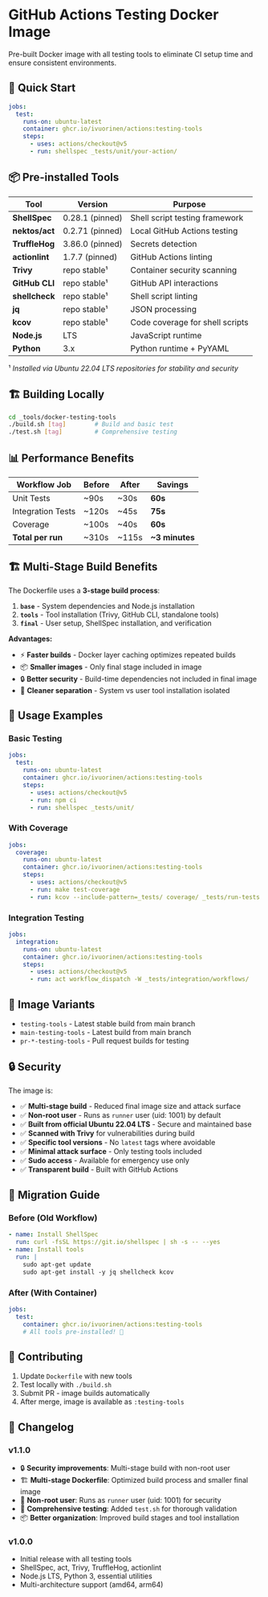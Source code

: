 # GitHub Actions Testing Docker Image

Pre-built Docker image with all testing tools to eliminate CI setup time and ensure consistent environments.

## 🚀 Quick Start

```yaml
jobs:
  test:
    runs-on: ubuntu-latest
    container: ghcr.io/ivuorinen/actions:testing-tools
    steps:
      - uses: actions/checkout@v5
      - run: shellspec _tests/unit/your-action/
```

## 📦 Pre-installed Tools

| Tool           | Version        | Purpose                         |
|----------------|----------------|---------------------------------|
| **ShellSpec**  | 0.28.1 (pinned)| Shell script testing framework  |
| **nektos/act** | 0.2.71 (pinned)| Local GitHub Actions testing    |
| **TruffleHog** | 3.86.0 (pinned)| Secrets detection               |
| **actionlint** | 1.7.7 (pinned) | GitHub Actions linting          |
| **Trivy**      | repo stable¹   | Container security scanning     |
| **GitHub CLI** | repo stable¹   | GitHub API interactions         |
| **shellcheck** | repo stable¹   | Shell script linting            |
| **jq**         | repo stable¹   | JSON processing                 |
| **kcov**       | repo stable¹   | Code coverage for shell scripts |
| **Node.js**    | LTS            | JavaScript runtime              |
| **Python**     | 3.x            | Python runtime + PyYAML         |

¹ *Installed via Ubuntu 22.04 LTS repositories for stability and security*

## 🏗️ Building Locally

```bash
cd _tools/docker-testing-tools
./build.sh [tag]        # Build and basic test
./test.sh [tag]         # Comprehensive testing
```

## 📊 Performance Benefits

| Workflow Job      | Before | After | Savings        |
|-------------------|--------|-------|----------------|
| Unit Tests        | ~90s   | ~30s  | **60s**        |
| Integration Tests | ~120s  | ~45s  | **75s**        |
| Coverage          | ~100s  | ~40s  | **60s**        |
| **Total per run** | ~310s  | ~115s | **~3 minutes** |

## 🏗️ Multi-Stage Build Benefits

The Dockerfile uses a **3-stage build process**:

1. **`base`** - System dependencies and Node.js installation
2. **`tools`** - Tool installation (Trivy, GitHub CLI, standalone tools)
3. **`final`** - User setup, ShellSpec installation, and verification

**Advantages:**

- ⚡ **Faster builds** - Docker layer caching optimizes repeated builds
- 📦 **Smaller images** - Only final stage included in image
- 🔒 **Better security** - Build-time dependencies not included in final image
- 🧹 **Cleaner separation** - System vs user tool installation isolated

## 🔧 Usage Examples

### Basic Testing

```yaml
jobs:
  test:
    runs-on: ubuntu-latest
    container: ghcr.io/ivuorinen/actions:testing-tools
    steps:
      - uses: actions/checkout@v5
      - run: npm ci
      - run: shellspec _tests/unit/
```

### With Coverage

```yaml
jobs:
  coverage:
    runs-on: ubuntu-latest
    container: ghcr.io/ivuorinen/actions:testing-tools
    steps:
      - uses: actions/checkout@v5
      - run: make test-coverage
      - run: kcov --include-pattern=_tests/ coverage/ _tests/run-tests.sh
```

### Integration Testing

```yaml
jobs:
  integration:
    runs-on: ubuntu-latest
    container: ghcr.io/ivuorinen/actions:testing-tools
    steps:
      - uses: actions/checkout@v5
      - run: act workflow_dispatch -W _tests/integration/workflows/
```

## 🐋 Image Variants

- `testing-tools` - Latest stable build from main branch
- `main-testing-tools` - Latest build from main branch
- `pr-*-testing-tools` - Pull request builds for testing

## 🔒 Security

The image is:

- ✅ **Multi-stage build** - Reduced final image size and attack surface
- ✅ **Non-root user** - Runs as `runner` user (uid: 1001) by default
- ✅ **Built from official Ubuntu 22.04 LTS** - Secure and maintained base
- ✅ **Scanned with Trivy** for vulnerabilities during build
- ✅ **Specific tool versions** - No `latest` tags where avoidable
- ✅ **Minimal attack surface** - Only testing tools included
- ✅ **Sudo access** - Available for emergency use only
- ✅ **Transparent build** - Built with GitHub Actions

## 🚨 Migration Guide

### Before (Old Workflow)

```yaml
- name: Install ShellSpec
  run: curl -fsSL https://git.io/shellspec | sh -s -- --yes
- name: Install tools
  run: |
    sudo apt-get update
    sudo apt-get install -y jq shellcheck kcov
```

### After (With Container)

```yaml
jobs:
  test:
    container: ghcr.io/ivuorinen/actions:testing-tools
    # All tools pre-installed! 🎉
```

## 🤝 Contributing

1. Update `Dockerfile` with new tools
2. Test locally with `./build.sh`
3. Submit PR - image builds automatically
4. After merge, image is available as `:testing-tools`

## 📝 Changelog

### v1.1.0

- 🔒 **Security improvements**: Multi-stage build with non-root user
- 🏗️ **Multi-stage Dockerfile**: Optimized build process and smaller final image
- 👤 **Non-root user**: Runs as `runner` user (uid: 1001) for security
- 🧪 **Comprehensive testing**: Added `test.sh` for thorough validation
- 📦 **Better organization**: Improved build stages and tool installation

### v1.0.0

- Initial release with all testing tools
- ShellSpec, act, Trivy, TruffleHog, actionlint
- Node.js LTS, Python 3, essential utilities
- Multi-architecture support (amd64, arm64)
